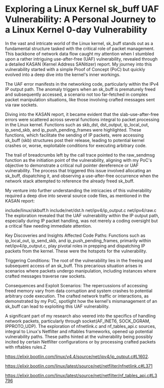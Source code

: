 # Exploring a Linux Kernel sk_buff UAF Vulnerability: A Personal Journey to a Linux Kernel 0-day Vulnerability
In the vast and intricate world of the Linux kernel, sk_buff stands out as a fundamental structure tasked with the critical role of packet management. This backbone of network data flow caught my attention when I stumbled upon a rather intriguing use-after-free (UAF) vulnerability, revealed through a detailed KASAN (Kernel Address SANitizer) report. My journey into this vulnerability started with a simple Proof of Concept (PoC) but quickly evolved into a deep dive into the kernel's inner workings.

The UAF error manifests in the networking code, particularly within the IPv4 IP output path. The anomaly triggers when an sk_buff is prematurely freed and subsequently accessed, a scenario not too far-fetched in complex packet manipulation situations, like those involving crafted messages sent via raw sockets.

Diving into the KASAN report, it became evident that the slab-use-after-free errors were scattered across several functions integral to packet processing in the Linux kernel. Functions such as skb_dst, dst_output, ip_local_out, ip_send_skb, and ip_push_pending_frames were highlighted. These functions, which facilitate the sending of IP packets, were accessing sk_buff (skb) structures post their release, leading to potential kernel crashes or, worse, exploitable conditions for executing arbitrary code.

The trail of breadcrumbs left by the call trace pointed to the raw_sendmsg function as the initiation point of the vulnerability, aligning with my PoC's objective to demonstrate a critical null pointer dereference or UAF vulnerability. The process that triggered this issue involved allocating an sk_buff, dispatching it, and observing a use-after-free occurrence when the network stack attempted to reference the already freed sk_buff.

My venture into further understanding the intricacies of this vulnerability required a deep dive into several source code files, as mentioned in the KASAN report:

include/linux/skbuff.h
include/net/dst.h
net/ipv4/ip_output.c
net/ipv4/raw.c
The exploration revealed that the UAF vulnerability within the IP output path, especially during IP packet handling, was not merely a coding oversight but a critical flaw needing immediate attention.

Key Discoveries and Insights
Affected Code Paths: Functions such as ip_local_out, ip_send_skb, and ip_push_pending_frames, primarily within net/ipv4/ip_output.c, play pivotal roles in prepping and dispatching IP packets from the kernel. These were the hotspots for the vulnerability.

Triggering Conditions: The root of the vulnerability lies in the freeing and subsequent access of an sk_buff. This precarious situation arises in scenarios where packets undergo manipulation, including instances where crafted messages traverse raw sockets.

Consequences and Exploit Scenarios: The repercussions of accessing freed memory vary from data corruption and system crashes to potential arbitrary code execution. The crafted network traffic or interactions, as demonstrated by my PoC, spotlight how the kernel's mismanagement of an sk_buff can lead to exploiting this UAF vulnerability.

A significant part of my research also veered into the specifics of handling network packets, particularly through socket(AF_INET6, SOCK_DGRAM, IPPROTO_UDP). The exploration of nfnetlink.c and nf_tables_api.c sources, integral to Linux's Netfilter and nftables frameworks, opened up potential vulnerability paths. These paths hinted at the vulnerability being possibly incited by certain Netfilter configurations or by processing crafted packets with nftables rules.Z

https://elixir.bootlin.com/linux/v4.4/source/net/ipv4/ip_output.c#L1602.

https://elixir.bootlin.com/linux/latest/source/net/netfilter/nfnetlink.c#L371

https://elixir.bootlin.com/linux/latest/source/net/netfilter/nf_tables_api.c#L3796
